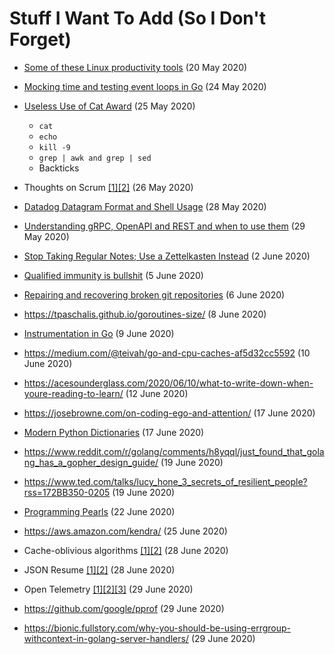 # Stuff I Want To Add (So I Don't Forget)

* [Some of these Linux productivity tools](https://www.usenix.org/sites/default/files/conference/protected-files/lisa19_maheshwari.pdf) (20 May 2020)

* [Mocking time and testing event loops in Go](https://dmitryfrank.com/articles/mocking_time_in_go) (24 May 2020)
  
* [Useless Use of Cat Award](http://porkmail.org/era/unix/award.html) (25 May 2020)
  * `cat`
  * `echo`
  * `kill -9`
  * `grep | awk and grep | sed`
  * Backticks

* Thoughts on Scrum [[1]](https://softwareengineering.stackexchange.com/questions/410482/how-do-i-prevent-scrum-from-turning-great-developers-into-average-developers)[[2]](https://iism.org/article/agile-scrum-is-not-working-51) (26 May 2020)

* [Datadog Datagram Format and Shell Usage](https://docs.datadoghq.com/developers/dogstatsd/datagram_shell/?tab=metrics#send-metrics-and-events-using-dogstatsd-and-the-shell) (28 May 2020)

* [Understanding gRPC, OpenAPI and REST and when to use them](https://cloud.google.com/blog/products/api-management/understanding-grpc-openapi-and-rest-and-when-to-use-them) (29 May 2020)

* [Stop Taking Regular Notes; Use a Zettelkasten Instead](https://eugeneyan.com/2020/04/05/note-taking-zettelkasten/) (2 June 2020)

* [Qualified immunity is bullshit](https://theappeal.org/qualified-immunity-explained/) (5 June 2020)

* [Repairing and recovering broken git repositories](https://git.seveas.net/repairing-and-recovering-broken-git-repositories.html) (6 June 2020)

* https://tpaschalis.github.io/goroutines-size/ (8 June 2020)

* [Instrumentation in Go](https://gbws.io/articles/instrumentation-in-go/) (9 June 2020)

* https://medium.com/@teivah/go-and-cpu-caches-af5d32cc5592 (10 June 2020)

* https://acesounderglass.com/2020/06/10/what-to-write-down-when-youre-reading-to-learn/ (12 June 2020)

* https://josebrowne.com/on-coding-ego-and-attention/ (17 June 2020)

* [Modern Python Dictionaries](hgttps://www.youtube.com/watch?v=npw4s1QTmPg) (17 June 2020)

* https://www.reddit.com/r/golang/comments/h8yqql/just_found_that_golang_has_a_gopher_design_guide/ (19 June 2020)

* https://www.ted.com/talks/lucy_hone_3_secrets_of_resilient_people?rss=172BB350-0205 (19 June 2020)

* [Programming Pearls](http://www.bowdoin.edu/~ltoma/teaching/cs340/spring05/coursestuff/Bentley_BumperSticker.pdf) (22 June 2020)

* https://aws.amazon.com/kendra/ (25 June 2020)

* Cache-oblivious algorithms [[1]](https://en.m.wikipedia.org/wiki/Cache-oblivious_algorithm)[[2]](https://jiahai-feng.github.io/posts/cache-oblivious-algorithms/) (28 June 2020)

* JSON Resume [[1]](https://jsonresume.org)[[2]](https://github.com/jsonresume) (28 June 2020)

* Open Telemetry [[1]](https://opentelemetry.io/)[[2]](https://github.com/open-telemetry/opentelemetry-go/blob/master/README.md)[[3]](https://docs.google.com/presentation/d/1nVhLIyqn_SiDo78jFHxnMdxYlnT0b7tYOHz3Pu4gzVQ/edit?usp=sharing) (29 June 2020)

* https://github.com/google/pprof (29 June 2020)

* https://bionic.fullstory.com/why-you-should-be-using-errgroup-withcontext-in-golang-server-handlers/ (29 June 2020)